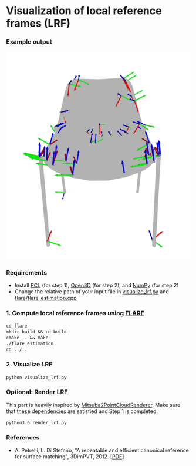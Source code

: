 # Visualization of local reference frames (LRF)

### Example output
![Example output](https://github.com/dilaragokay/LRF-visualization/blob/master/img/example.png)

### Requirements
* Install [PCL](https://pointclouds.org/downloads/) (for step 1), [Open3D](http://www.open3d.org/) (for step 2), and [NumPy](https://numpy.org/install/) (for step 2)
* Change the relative path of your input file in [visualize_lrf.py](https://github.com/dilaragokay/LRF-visualization/blob/master/visualize_lrf.py#L5) and [flare/flare_estimation.cpp](https://github.com/dilaragokay/LRF-visualization/blob/master/flare/flare_estimation.cpp#L26)

### 1. Compute local reference frames using [FLARE](http://www.vision.deis.unibo.it/research/78-cvlab/82-lrf)
```
cd flare
mkdir build && cd build
cmake .. && make
./flare_estimation
cd ../..
```

### 2. Visualize LRF
```
python visualize_lrf.py
```

### Optional: Render LRF
This part is heavily inspired by [Mitsuba2PointCloudRenderer](https://github.com/tolgabirdal/Mitsuba2PointCloudRenderer). Make sure that [these dependencies](https://github.com/tolgabirdal/Mitsuba2PointCloudRenderer#dependencies) are satisfied and Step 1 is completed.
```
python3.6 render_lrf.py
```

### References
* A. Petrelli, L. Di Stefano, "A repeatable and efficient canonical reference for surface matching", 3DimPVT, 2012. [[PDF](http://www.vision.deis.unibo.it/LRF/LRF_repeatability_3DimPvt2012.pdf)]
